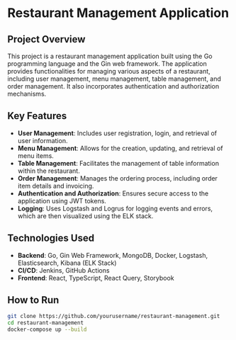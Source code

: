 # Restaurant Management Application

## Project Overview
This project is a restaurant management application built using the Go programming language and the Gin web framework. The application provides functionalities for managing various aspects of a restaurant, including user management, menu management, table management, and order management. It also incorporates authentication and authorization mechanisms.

## Key Features
- **User Management**: Includes user registration, login, and retrieval of user information.
- **Menu Management**: Allows for the creation, updating, and retrieval of menu items.
- **Table Management**: Facilitates the management of table information within the restaurant.
- **Order Management**: Manages the ordering process, including order item details and invoicing.
- **Authentication and Authorization**: Ensures secure access to the application using JWT tokens.
- **Logging**: Uses Logstash and Logrus for logging events and errors, which are then visualized using the ELK stack.

## Technologies Used

- **Backend**: Go, Gin Web Framework, MongoDB, Docker, Logstash, Elasticsearch, Kibana (ELK Stack)
- **CI/CD**: Jenkins, GitHub Actions
- **Frontend**: React, TypeScript, React Query, Storybook

## How to Run
```bash
git clone https://github.com/yourusername/restaurant-management.git
cd restaurant-management
docker-compose up --build
```
